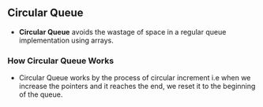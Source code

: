 ## Circular Queue

- **Circular Queue** avoids the wastage of space in a regular queue implementation using arrays.

### How Circular Queue Works

- Circular Queue works by the process of circular increment i.e when we increase the pointers and it reaches the end, we reset it to the beginning of the queue.

